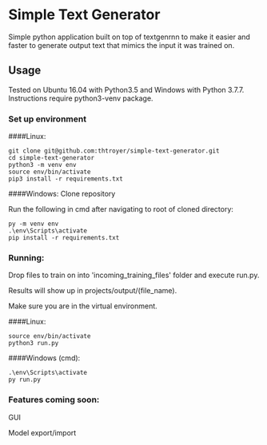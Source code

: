# Simple Text Generator
Simple python application built on top of textgenrnn to make it easier and faster to generate output text that mimics the input it was trained on.
## Usage
Tested on Ubuntu 16.04 with Python3.5 and Windows with Python 3.7.7.  Instructions require python3-venv package.

### Set up environment
####Linux:
~~~
git clone git@github.com:thtroyer/simple-text-generator.git
cd simple-text-generator
python3 -m venv env
source env/bin/activate
pip3 install -r requirements.txt
~~~

####Windows:
Clone repository

Run the following in cmd after navigating to root of cloned directory:
~~~
py -m venv env
.\env\Scripts\activate
pip install -r requirements.txt
~~~

### Running:

Drop files to train on into 'incoming_training_files' folder and execute run.py.  

Results will show up in projects/output/(file_name).

Make sure you are in the virtual environment.

####Linux:
~~~
source env/bin/activate
python3 run.py
~~~

####Windows (cmd):
~~~
.\env\Scripts\activate
py run.py
~~~

### Features coming soon:

GUI

Model export/import

